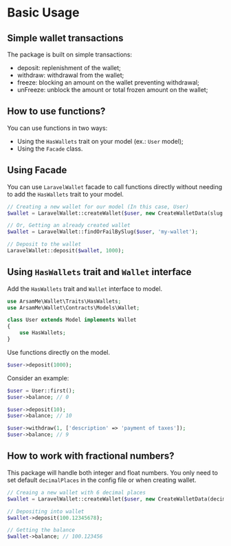 # Basic Usage

## Simple wallet transactions

The package is built on simple transactions:

- deposit: replenishment of the wallet;
- withdraw: withdrawal from the wallet;
- freeze: blocking an amount on the wallet preventing withdrawal;
- unFreeze: unblock the amount or total frozen amount on the wallet;

## How to use functions?

You can use functions in two ways:

- Using the `HasWallets` trait on your model (ex.: `User` model);
- Using the `Facade` class.

## Using Facade

You can use `LaravelWallet` facade to call functions directly without needing to add the `HasWallets` trait to your
model.

```php
// Creating a new wallet for our model (In this case, User)
$wallet = LaravelWallet::createWallet($user, new CreateWalletData(slug: 'my-wallet'));

// Or, Getting an already created wallet
$wallet = LaravelWallet::findOrFailBySlug($user, 'my-wallet');

// Deposit to the wallet
LaravelWallet::deposit($wallet, 1000);
```

## Using `HasWallets` trait and `Wallet` interface

Add the `HasWallets` trait and `Wallet` interface to model.

```php
use ArsamMe\Wallet\Traits\HasWallets;
use ArsamMe\Wallet\Contracts\Models\Wallet;

class User extends Model implements Wallet
{
    use HasWallets;
}
```

Use functions directly on the model.

```php
$user->deposit(1000);
```

Consider an example:

```php
$user = User::first();
$user->balance; // 0

$user->deposit(10);
$user->balance; // 10

$user->withdraw(1, ['description' => 'payment of taxes']);
$user->balance; // 9
```

## How to work with fractional numbers?

This package will handle both integer and float numbers. You only need to set default `decimalPlaces` in the config file
or when creating wallet.

```php
// Creaing a new wallet with 6 decimal places
$wallet = LaravelWallet::createWallet($user, new CreateWalletData(decimalPlaces: 6));

// Depositing into wallet
$wallet->deposit(100.12345678);

// Getting the balance
$wallet->balance; // 100.123456
```